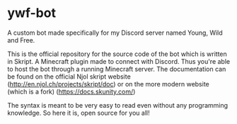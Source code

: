 # ywf-bot
A custom bot made specifically for my Discord server named Young, Wild and Free.

This is the official repository for the source code of the bot which is written in Skript. A Minecraft plugin made to connect with Discord. Thus you're able to host the bot through a running Minecraft server. The documentation can be found on the official Njol skript website (http://en.njol.ch/projects/skript/doc) or on the more modern website (which is a fork) (https://docs.skunity.com/)

The syntax is meant to be very easy to read even without any programming knowledge. So here it is, open source for you all!
